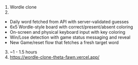 1. Wordle clone
2.
- Daily word fetched from API with server-validated guesses
- 6x5 Wordle-style board with correct/present/absent coloring
- On-screen and physical keyboard input with key coloring
- Win/Lose detection with game status messaging and reveal
- New Game/reset flow that fetches a fresh target word

3. ~1 - 1.5 hours
4. https://wordle-clone-theta-fawn.vercel.app/
